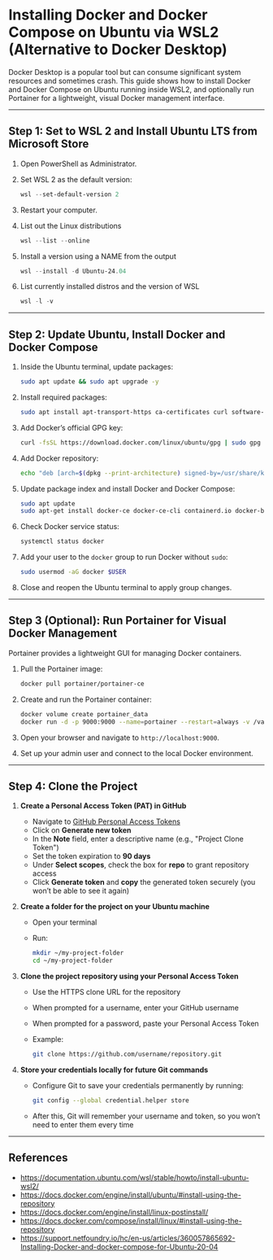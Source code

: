 # Installing Docker and Docker Compose on Ubuntu via WSL2 (Alternative to Docker Desktop)

Docker Desktop is a popular tool but can consume significant system resources and sometimes crash. This guide shows how to install Docker and Docker Compose on Ubuntu running inside WSL2, and optionally run Portainer for a lightweight, visual Docker management interface.

---

## Step 1: Set to WSL 2 and Install Ubuntu LTS from Microsoft Store

1. Open PowerShell as Administrator.
2. Set WSL 2 as the default version:

   ```powershell
   wsl --set-default-version 2
   ```
3. Restart your computer.
4. List out the Linux distributions
   ```powershell
   wsl --list --online
   ```
5. Install a version using a NAME from the output
   ```powershell
   wsl --install -d Ubuntu-24.04
   ```
6. List currently installed distros and the version of WSL
   ```powershell
   wsl -l -v 
   ```
---

## Step 2: Update Ubuntu, Install Docker and Docker Compose

1. Inside the Ubuntu terminal, update packages:

   ```bash
   sudo apt update && sudo apt upgrade -y
   ```
2. Install required packages:

   ```bash
   sudo apt install apt-transport-https ca-certificates curl software-properties-common -y
   ```
3. Add Docker’s official GPG key:

   ```bash
   curl -fsSL https://download.docker.com/linux/ubuntu/gpg | sudo gpg --dearmor -o /usr/share/keyrings/docker-archive-keyring.gpg
   ```
4. Add Docker repository:

   ```bash
   echo "deb [arch=$(dpkg --print-architecture) signed-by=/usr/share/keyrings/docker-archive-keyring.gpg] https://download.docker.com/linux/ubuntu $(lsb_release -cs) stable" | sudo tee /etc/apt/sources.list.d/docker.list > /dev/null
   ```
5. Update package index and install Docker and Docker Compose:

   ```bash
   sudo apt update
   sudo apt-get install docker-ce docker-ce-cli containerd.io docker-buildx-plugin docker-compose-plugin
   ```
6. Check Docker service status:

   ```bash
   systemctl status docker
   ```
7. Add your user to the `docker` group to run Docker without `sudo`:

   ```bash
   sudo usermod -aG docker $USER
   ```
8. Close and reopen the Ubuntu terminal to apply group changes.

---

## Step 3 (Optional): Run Portainer for Visual Docker Management

Portainer provides a lightweight GUI for managing Docker containers.

1. Pull the Portainer image:

   ```bash
   docker pull portainer/portainer-ce
   ```
2. Create and run the Portainer container:

   ```bash
   docker volume create portainer_data
   docker run -d -p 9000:9000 --name=portainer --restart=always -v /var/run/docker.sock:/var/run/docker.sock -v portainer_data:/data portainer/portainer-ce
   ```
3. Open your browser and navigate to `http://localhost:9000`.
4. Set up your admin user and connect to the local Docker environment.

---

## Step 4: Clone the Project

1. **Create a Personal Access Token (PAT) in GitHub**

   * Navigate to [GitHub Personal Access Tokens](https://github.com/settings/tokens)
   * Click on **Generate new token**
   * In the **Note** field, enter a descriptive name (e.g., "Project Clone Token")
   * Set the token expiration to **90 days**
   * Under **Select scopes**, check the box for **repo** to grant repository access
   * Click **Generate token** and **copy** the generated token securely (you won’t be able to see it again)

2. **Create a folder for the project on your Ubuntu machine**

   * Open your terminal
   * Run:

     ```bash
     mkdir ~/my-project-folder
     cd ~/my-project-folder
     ```

3. **Clone the project repository using your Personal Access Token**

   * Use the HTTPS clone URL for the repository
   * When prompted for a username, enter your GitHub username
   * When prompted for a password, paste your Personal Access Token
   * Example:

     ```bash
     git clone https://github.com/username/repository.git
     ```

4. **Store your credentials locally for future Git commands**

   * Configure Git to save your credentials permanently by running:

     ```bash
     git config --global credential.helper store
     ```
   * After this, Git will remember your username and token, so you won’t need to enter them every time

---

## References

* https://documentation.ubuntu.com/wsl/stable/howto/install-ubuntu-wsl2/
* https://docs.docker.com/engine/install/ubuntu/#install-using-the-repository
* https://docs.docker.com/engine/install/linux-postinstall/
* https://docs.docker.com/compose/install/linux/#install-using-the-repository
* https://support.netfoundry.io/hc/en-us/articles/360057865692-Installing-Docker-and-docker-compose-for-Ubuntu-20-04
